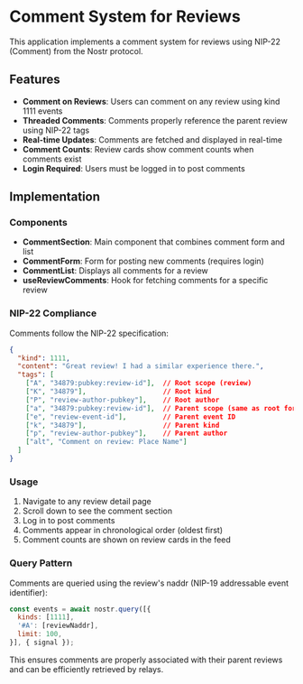 # Comment System for Reviews

This application implements a comment system for reviews using NIP-22 (Comment) from the Nostr protocol.

## Features

- **Comment on Reviews**: Users can comment on any review using kind 1111 events
- **Threaded Comments**: Comments properly reference the parent review using NIP-22 tags
- **Real-time Updates**: Comments are fetched and displayed in real-time
- **Comment Counts**: Review cards show comment counts when comments exist
- **Login Required**: Users must be logged in to post comments

## Implementation

### Components

- **CommentSection**: Main component that combines comment form and list
- **CommentForm**: Form for posting new comments (requires login)
- **CommentList**: Displays all comments for a review
- **useReviewComments**: Hook for fetching comments for a specific review

### NIP-22 Compliance

Comments follow the NIP-22 specification:

```json
{
  "kind": 1111,
  "content": "Great review! I had a similar experience there.",
  "tags": [
    ["A", "34879:pubkey:review-id"],  // Root scope (review)
    ["K", "34879"],                   // Root kind
    ["P", "review-author-pubkey"],    // Root author
    ["a", "34879:pubkey:review-id"],  // Parent scope (same as root for top-level)
    ["e", "review-event-id"],         // Parent event ID
    ["k", "34879"],                   // Parent kind
    ["p", "review-author-pubkey"],    // Parent author
    ["alt", "Comment on review: Place Name"]
  ]
}
```

### Usage

1. Navigate to any review detail page
2. Scroll down to see the comment section
3. Log in to post comments
4. Comments appear in chronological order (oldest first)
5. Comment counts are shown on review cards in the feed

### Query Pattern

Comments are queried using the review's naddr (NIP-19 addressable event identifier):

```javascript
const events = await nostr.query([{
  kinds: [1111],
  '#A': [reviewNaddr],
  limit: 100,
}], { signal });
```

This ensures comments are properly associated with their parent reviews and can be efficiently retrieved by relays.